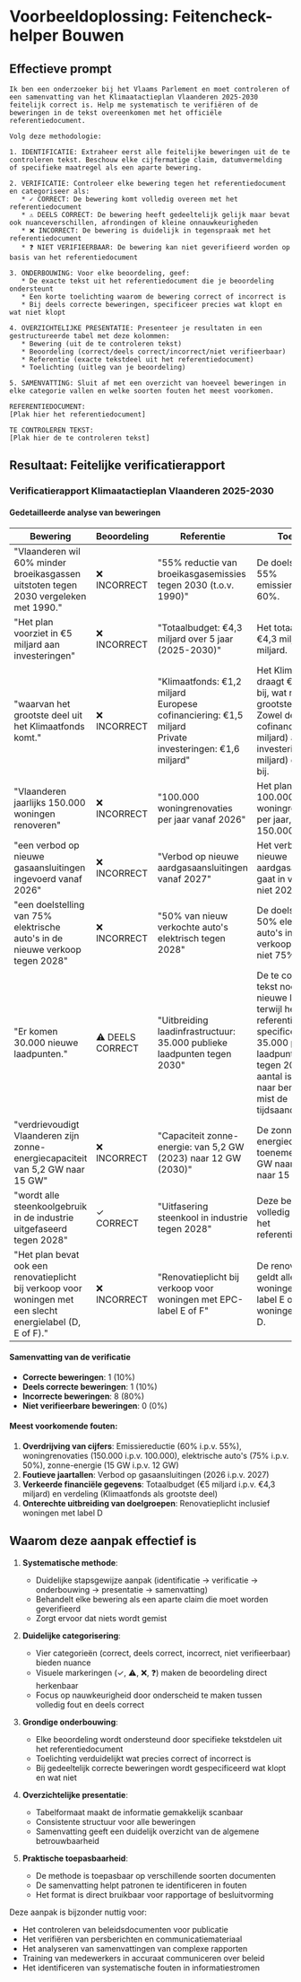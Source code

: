 # Voorbeeldoplossing: Feitencheck-helper Bouwen

## Effectieve prompt

```
Ik ben een onderzoeker bij het Vlaams Parlement en moet controleren of een samenvatting van het Klimaatactieplan Vlaanderen 2025-2030 feitelijk correct is. Help me systematisch te verifiëren of de beweringen in de tekst overeenkomen met het officiële referentiedocument.

Volg deze methodologie:

1. IDENTIFICATIE: Extraheer eerst alle feitelijke beweringen uit de te controleren tekst. Beschouw elke cijfermatige claim, datumvermelding of specifieke maatregel als een aparte bewering.

2. VERIFICATIE: Controleer elke bewering tegen het referentiedocument en categoriseer als:
   * ✓ CORRECT: De bewering komt volledig overeen met het referentiedocument
   * ⚠️ DEELS CORRECT: De bewering heeft gedeeltelijk gelijk maar bevat ook nuanceverschillen, afrondingen of kleine onnauwkeurigheden
   * ❌ INCORRECT: De bewering is duidelijk in tegenspraak met het referentiedocument
   * ❓ NIET VERIFIEERBAAR: De bewering kan niet geverifieerd worden op basis van het referentiedocument

3. ONDERBOUWING: Voor elke beoordeling, geef:
   * De exacte tekst uit het referentiedocument die je beoordeling ondersteunt
   * Een korte toelichting waarom de bewering correct of incorrect is
   * Bij deels correcte beweringen, specificeer precies wat klopt en wat niet klopt

4. OVERZICHTELIJKE PRESENTATIE: Presenteer je resultaten in een gestructureerde tabel met deze kolommen:
   * Bewering (uit de te controleren tekst)
   * Beoordeling (correct/deels correct/incorrect/niet verifieerbaar)
   * Referentie (exacte tekstdeel uit het referentiedocument)
   * Toelichting (uitleg van je beoordeling)

5. SAMENVATTING: Sluit af met een overzicht van hoeveel beweringen in elke categorie vallen en welke soorten fouten het meest voorkomen.

REFERENTIEDOCUMENT:
[Plak hier het referentiedocument]

TE CONTROLEREN TEKST:
[Plak hier de te controleren tekst]
```

## Resultaat: Feitelijke verificatierapport

### Verificatierapport Klimaatactieplan Vlaanderen 2025-2030

#### Gedetailleerde analyse van beweringen

| Bewering | Beoordeling | Referentie | Toelichting |
|----------|------------|------------|-------------|
| "Vlaanderen wil 60% minder broeikasgassen uitstoten tegen 2030 vergeleken met 1990." | ❌ INCORRECT | "55% reductie van broeikasgasemissies tegen 2030 (t.o.v. 1990)" | De doelstelling is 55% emissiereductie, niet 60%. |
| "Het plan voorziet in €5 miljard aan investeringen" | ❌ INCORRECT | "Totaalbudget: €4,3 miljard over 5 jaar (2025-2030)" | Het totaalbudget is €4,3 miljard, niet €5 miljard. |
| "waarvan het grootste deel uit het Klimaatfonds komt." | ❌ INCORRECT | "Klimaatfonds: €1,2 miljard<br>Europese cofinanciering: €1,5 miljard<br>Private investeringen: €1,6 miljard" | Het Klimaatfonds draagt €1,2 miljard bij, wat niet het grootste deel is. Zowel de Europese cofinanciering (€1,5 miljard) als private investeringen (€1,6 miljard) dragen meer bij. |
| "Vlaanderen jaarlijks 150.000 woningen renoveren" | ❌ INCORRECT | "100.000 woningrenovaties per jaar vanaf 2026" | Het plan voorziet in 100.000 woningrenovaties per jaar, niet 150.000. |
| "een verbod op nieuwe gasaansluitingen ingevoerd vanaf 2026" | ❌ INCORRECT | "Verbod op nieuwe aardgasaansluitingen vanaf 2027" | Het verbod op nieuwe aardgasaansluitingen gaat in vanaf 2027, niet 2026. |
| "een doelstelling van 75% elektrische auto's in de nieuwe verkoop tegen 2028" | ❌ INCORRECT | "50% van nieuw verkochte auto's elektrisch tegen 2028" | De doelstelling is 50% elektrische auto's in de nieuwe verkoop tegen 2028, niet 75%. |
| "Er komen 30.000 nieuwe laadpunten." | ⚠️ DEELS CORRECT | "Uitbreiding laadinfrastructuur: 35.000 publieke laadpunten tegen 2030" | De te controleren tekst noemt 30.000 nieuwe laadpunten, terwijl het referentiedocument specificeert dat er 35.000 publieke laadpunten komen tegen 2030. Het aantal is afgerond naar beneden en mist de tijdsaanduiding. |
| "verdrievoudigt Vlaanderen zijn zonne-energiecapaciteit van 5,2 GW naar 15 GW" | ❌ INCORRECT | "Capaciteit zonne-energie: van 5,2 GW (2023) naar 12 GW (2030)" | De zonne-energiecapaciteit zal toenemen van 5,2 GW naar 12 GW, niet naar 15 GW. |
| "wordt alle steenkoolgebruik in de industrie uitgefaseerd tegen 2028" | ✓ CORRECT | "Uitfasering steenkool in industrie tegen 2028" | Deze bewering komt volledig overeen met het referentiedocument. |
| "Het plan bevat ook een renovatieplicht bij verkoop voor woningen met een slecht energielabel (D, E of F)." | ❌ INCORRECT | "Renovatieplicht bij verkoop voor woningen met EPC-label E of F" | De renovatieplicht geldt alleen voor woningen met EPC-label E of F, niet voor woningen met label D. |

#### Samenvatting van de verificatie

- **Correcte beweringen**: 1 (10%)
- **Deels correcte beweringen**: 1 (10%)
- **Incorrecte beweringen**: 8 (80%)
- **Niet verifieerbare beweringen**: 0 (0%)

#### Meest voorkomende fouten:
1. **Overdrijving van cijfers**: Emissiereductie (60% i.p.v. 55%), woningrenovaties (150.000 i.p.v. 100.000), elektrische auto's (75% i.p.v. 50%), zonne-energie (15 GW i.p.v. 12 GW)
2. **Foutieve jaartallen**: Verbod op gasaansluitingen (2026 i.p.v. 2027)
3. **Verkeerde financiële gegevens**: Totaalbudget (€5 miljard i.p.v. €4,3 miljard) en verdeling (Klimaatfonds als grootste deel)
4. **Onterechte uitbreiding van doelgroepen**: Renovatieplicht inclusief woningen met label D

## Waarom deze aanpak effectief is

1. **Systematische methode**:
   - Duidelijke stapsgewijze aanpak (identificatie → verificatie → onderbouwing → presentatie → samenvatting)
   - Behandelt elke bewering als een aparte claim die moet worden geverifieerd
   - Zorgt ervoor dat niets wordt gemist

2. **Duidelijke categorisering**:
   - Vier categorieën (correct, deels correct, incorrect, niet verifieerbaar) bieden nuance
   - Visuele markeringen (✓, ⚠️, ❌, ❓) maken de beoordeling direct herkenbaar
   - Focus op nauwkeurigheid door onderscheid te maken tussen volledig fout en deels correct

3. **Grondige onderbouwing**:
   - Elke beoordeling wordt ondersteund door specifieke tekstdelen uit het referentiedocument
   - Toelichting verduidelijkt wat precies correct of incorrect is
   - Bij gedeeltelijk correcte beweringen wordt gespecificeerd wat klopt en wat niet

4. **Overzichtelijke presentatie**:
   - Tabelformaat maakt de informatie gemakkelijk scanbaar
   - Consistente structuur voor alle beweringen
   - Samenvatting geeft een duidelijk overzicht van de algemene betrouwbaarheid

5. **Praktische toepasbaarheid**:
   - De methode is toepasbaar op verschillende soorten documenten
   - De samenvatting helpt patronen te identificeren in fouten
   - Het format is direct bruikbaar voor rapportage of besluitvorming

Deze aanpak is bijzonder nuttig voor:
- Het controleren van beleidsdocumenten voor publicatie
- Het verifiëren van persberichten en communicatiemateriaal
- Het analyseren van samenvattingen van complexe rapporten
- Training van medewerkers in accuraat communiceren over beleid
- Het identificeren van systematische fouten in informatiestromen